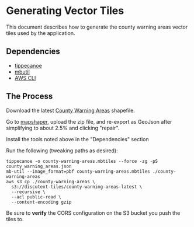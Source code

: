 # Generating Vector Tiles

This document describes how to generate the county warning areas vector tiles used by the application.

## Dependencies

- [tippecanoe](https://github.com/mapbox/tippecanoe)
- [mbutil](https://github.com/mapbox/mbutil)
- [AWS CLI](https://docs.aws.amazon.com/cli/latest/userguide/cli-chap-install.html)

## The Process

Download the latest [County Warning Areas](https://www.weather.gov/gis/CWABounds) shapefile.

Go to [mapshaper](https://mapshaper.org), upload the zip file, and re-export as GeoJson
after simplifying to about 2.5% and clicking "repair".

Install the tools noted above in the "Dependencies" section

Run the following (tweaking paths as desired):

```
tippecanoe -o county-warning-areas.mbtiles --force -zg -pS county_warning_areas.json
mb-util --image_format=pbf county-warning-areas.mbtiles ./county-warning-areas
aws s3 cp ./county-warning-areas \
  s3://discutext-tiles/county-warning-areas-latest \
  --recursive \
  --acl public-read \
  --content-encoding gzip
```

Be sure to **verify** the CORS configuration on the S3 bucket you push the tiles to.
